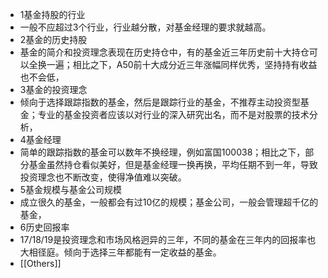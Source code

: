 - 1基金持股的行业
- 一般不应超过3个行业，行业越分散，对基金经理的要求就越高。
- 2基金的历史持股
- 基金的简介和投资理念表现在历史持仓中，有的基金近三年历史前十大持仓可以全换一遍；相比之下，A50前十大成分近三年涨幅同样优秀，坚持持有收益也不会低，
- 3基金的投资理念
- 倾向于选择跟踪指数的基金，然后是跟踪行业的基金，不推荐主动投资型基金；专业的基金投资者应该以对行业的深入研究出名，而不是对股票的技术分析，
- 4基金经理
- 简单的跟踪指数的基金可以数年不换经理，例如富国100038；相比之下，部分基金虽然持仓看似美好，但是基金经理一换再换，平均任期不到一年，导致投资理念也不断改变，使得净值难以突破。
- 5基金规模与基金公司规模
- 成立很久的基金，一般都会有过10亿的规模；基金公司，一般会管理超千亿的基金，
- 6历史回报率
- 17/18/19是投资理念和市场风格迥异的三年，不同的基金在三年内的回报率也大相径庭。倾向于选择三年都能有一定收益的基金。
- [[Others]]